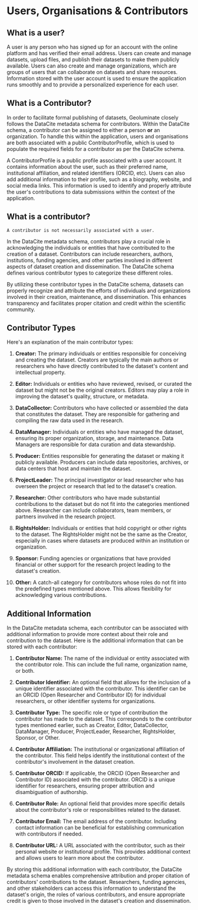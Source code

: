 # Users, Organisations & Contributors


## What is a user?

A user is any person who has signed up for an account with the online platform and has verified their email address. Users can create and manage datasets, upload files, and publish their datasets to make them publicly available. Users can also create and manage organizations, which are groups of users that can collaborate on datasets and share resources. Information stored with the user account is used to ensure the application runs smoothly and to provide a personalized experience for each user. 

<!-- Each user is associated with a public ContributorProfile containing data that can be displayed within the application. This data includes the user's preferred name, related identifiers (ORCID, etc) and institutional affiliation. Users can also add additional information to their profile, such as a biography, website, and social media links. This information is used to identify and properly attribute the user's contributions to data submissions within the context of the application. -->

<!-- Include an ERD here of the relationship between user/profile/contribution objects -->


## What is a Contributor?

In order to facilitate formal publishing of datasets, Geoluminate closely follows the DataCite metadata schema for contributors. Within the DataCite schema, a contributor can be assigned to either a person **or** an organization. To handle this within the application, users and organisations are both associated with a public ContributorProfile, which is used to populate the required fields for a contributor as per the DataCite schema.

A ContributorProfile is a public profile associated with a user account. It contains information about the user, such as their preferred name, institutional affiliation, and related identifiers (ORCID, etc). Users can also add additional information to their profile, such as a biography, website, and social media links. This information is used to identify and properly attribute the user's contributions to data submissions within the context of the application.


## What is a contributor?




```{atttention}
A contributor is not necessarily associated with a user.
```

In the DataCite metadata schema, contributors play a crucial role in acknowledging the individuals or entities that have contributed to the creation of a dataset. Contributors can include researchers, authors, institutions, funding agencies, and other parties involved in different aspects of dataset creation and dissemination. The DataCite schema defines various contributor types to categorize these different roles. 

By utilizing these contributor types in the DataCite schema, datasets can properly recognize and attribute the efforts of individuals and organizations involved in their creation, maintenance, and dissemination. This enhances transparency and facilitates proper citation and credit within the scientific community.

## Contributor Types

Here's an explanation of the main contributor types:

1. **Creator:**
The primary individuals or entities responsible for conceiving and creating the dataset. Creators are typically the main authors or researchers who have directly contributed to the dataset's content and intellectual property.

2. **Editor:**
Individuals or entities who have reviewed, revised, or curated the dataset but might not be the original creators. Editors may play a role in improving the dataset's quality, structure, or metadata.

3. **DataCollector:**
Contributors who have collected or assembled the data that constitutes the dataset. They are responsible for gathering and compiling the raw data used in the research.

4. **DataManager:**
Individuals or entities who have managed the dataset, ensuring its proper organization, storage, and maintenance. Data Managers are responsible for data curation and data stewardship.

5. **Producer:**
Entities responsible for generating the dataset or making it publicly available. Producers can include data repositories, archives, or data centers that host and maintain the dataset.

6. **ProjectLeader:**
The principal investigator or lead researcher who has overseen the project or research that led to the dataset's creation.

7. **Researcher:**
Other contributors who have made substantial contributions to the dataset but do not fit into the categories mentioned above. Researcher can include collaborators, team members, or partners involved in the research project.

8. **RightsHolder:**
Individuals or entities that hold copyright or other rights to the dataset. The RightsHolder might not be the same as the Creator, especially in cases where datasets are produced within an institution or organization.

9. **Sponsor:**
Funding agencies or organizations that have provided financial or other support for the research project leading to the dataset's creation.

10. **Other:**
A catch-all category for contributors whose roles do not fit into the predefined types mentioned above. This allows flexibility for acknowledging various contributions.


## Additional Information

In the DataCite metadata schema, each contributor can be associated with additional information to provide more context about their role and contribution to the dataset. Here is the additional information that can be stored with each contributor:

1. **Contributor Name:**
The name of the individual or entity associated with the contributor role. This can include the full name, organization name, or both.

2. **Contributor Identifier:**
An optional field that allows for the inclusion of a unique identifier associated with the contributor. This identifier can be an ORCID (Open Researcher and Contributor ID) for individual researchers, or other identifier systems for organizations.

3. **Contributor Type:**
The specific role or type of contribution the contributor has made to the dataset. This corresponds to the contributor types mentioned earlier, such as Creator, Editor, DataCollector, DataManager, Producer, ProjectLeader, Researcher, RightsHolder, Sponsor, or Other.

4. **Contributor Affiliation:**
The institutional or organizational affiliation of the contributor. This field helps identify the institutional context of the contributor's involvement in the dataset creation.

5. **Contributor ORCID:**
If applicable, the ORCID (Open Researcher and Contributor ID) associated with the contributor. ORCID is a unique identifier for researchers, ensuring proper attribution and disambiguation of authorship.

6. **Contributor Role:**
An optional field that provides more specific details about the contributor's role or responsibilities related to the dataset.

7. **Contributor Email:**
The email address of the contributor. Including contact information can be beneficial for establishing communication with contributors if needed.

8. **Contributor URL:**
A URL associated with the contributor, such as their personal website or institutional profile. This provides additional context and allows users to learn more about the contributor.

By storing this additional information with each contributor, the DataCite metadata schema enables comprehensive attribution and proper citation of contributors' contributions to the dataset. Researchers, funding agencies, and other stakeholders can access this information to understand the dataset's origin, the roles of various contributors, and ensure appropriate credit is given to those involved in the dataset's creation and dissemination.

